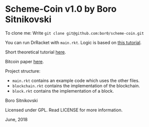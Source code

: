 Scheme-Coin v1.0 by Boro Sitnikovski
====================================

To clone me: Write `git clone git@github.com:bor0/scheme-coin.git`

You can run DrRacket with `main.rkt`. Logic is based on [this tutorial](https://medium.com/programmers-blockchain/create-simple-blockchain-java-tutorial-from-scratch-6eeed3cb03fa).

Short theoretical tutorial [here](https://blockgeeks.com/guides/what-is-bitcoin/).

Bitcoin paper [here](https://bitcoin.org/bitcoin.pdf).

Project structure:
- `main.rkt` contains an example code which uses the other files.
- `blockchain.rkt` contains the implementation of the blockchain.
- `block.rkt` contains the implementation of a block.

Boro Sitnikovski

Licensed under GPL.  Read LICENSE for more information.

June, 2018
